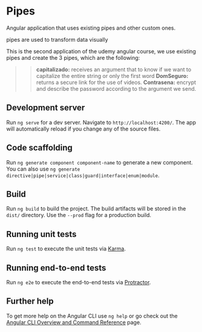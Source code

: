 # Pipes

Angular application that uses existing pipes and other custom ones.

pipes are used to transform data visually

This is the second application of the udemy angular course, we use existing pipes and create the 3 pipes, which are the following:

>>**capitalizado:** receives an argument that to know if we want to capitalize the entire string or only the first word
>>**DomSeguro:** returns a secure link for the use of videos.
>>**Contrasena:** encrypt and describe the password according to the argument we send.

## Development server

Run `ng serve` for a dev server. Navigate to `http://localhost:4200/`. The app will automatically reload if you change any of the source files.

## Code scaffolding

Run `ng generate component component-name` to generate a new component. You can also use `ng generate directive|pipe|service|class|guard|interface|enum|module`.

## Build

Run `ng build` to build the project. The build artifacts will be stored in the `dist/` directory. Use the `--prod` flag for a production build.

## Running unit tests

Run `ng test` to execute the unit tests via [Karma](https://karma-runner.github.io).

## Running end-to-end tests

Run `ng e2e` to execute the end-to-end tests via [Protractor](http://www.protractortest.org/).

## Further help

To get more help on the Angular CLI use `ng help` or go check out the [Angular CLI Overview and Command Reference](https://angular.io/cli) page.
